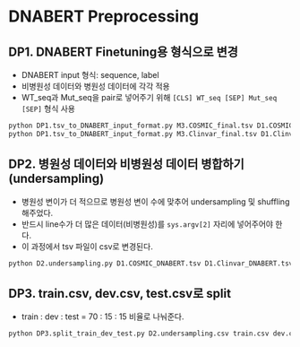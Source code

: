 # DNABERT Preprocessing
## DP1. DNABERT Finetuning용 형식으로 변경
- DNABERT input 형식:  sequence, label
- 비병원성 데이터와 병원성 데이터에 각각 적용
- WT_seq과 Mut_seq을 pair로 넣어주기 위해 ```[CLS] WT_seq [SEP] Mut_seq [SEP]``` 형식 사용

```bash
python DP1.tsv_to_DNABERT_input_format.py M3.COSMIC_final.tsv D1.COSMIC_DNABERT.tsv
python DP1.tsv_to_DNABERT_input_format.py M3.Clinvar_final.tsv D1.Clinvar_DNABERT.tsv
```
    
## DP2. 병원성 데이터와 비병원성 데이터 병합하기 (undersampling)
- 병원성 변이가 더 적으므로 병원성 변이 수에 맞추어 undersampling 및 shuffling 해주었다.
- 반드시 line수가 더 많은 데이터(비병원성)를 ```sys.argv[2]``` 자리에 넣어주어야 한다.
- 이 과정에서 tsv 파일이 csv로 변경된다.

```bash
python D2.undersampling.py D1.COSMIC_DNABERT.tsv D1.Clinvar_DNABERT.tsv D2.undersampling.csv
```

## DP3.  train.csv, dev.csv, test.csv로 split
- train : dev : test = 70 : 15 : 15 비율로 나눠준다.

```bash
python DP3.split_train_dev_test.py D2.undersampling.csv train.csv dev.csv test.csv
```
